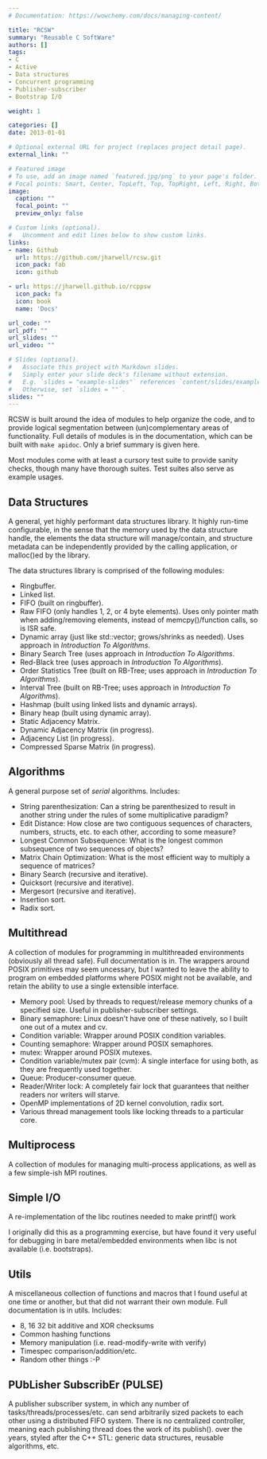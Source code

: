 ```yaml
---
# Documentation: https://wowchemy.com/docs/managing-content/

title: "RCSW"
summary: "Reusable C SoftWare"
authors: []
tags:
- C
- Active
- Data structures
- Concurrent programming
- Publisher-subscriber
- Bootstrap I/O

weight: 1

categories: []
date: 2013-01-01

# Optional external URL for project (replaces project detail page).
external_link: ""

# Featured image
# To use, add an image named `featured.jpg/png` to your page's folder.
# Focal points: Smart, Center, TopLeft, Top, TopRight, Left, Right, BottomLeft, Bottom, BottomRight.
image:
  caption: ""
  focal_point: ""
  preview_only: false

# Custom links (optional).
#   Uncomment and edit lines below to show custom links.
links:
- name: Github
  url: https://github.com/jharwell/rcsw.git
  icon_pack: fab
  icon: github

- url: https://jharwell.github.io/rcppsw
  icon_pack: fa
  icon: book
  name: 'Docs'

url_code: ""
url_pdf: ""
url_slides: ""
url_video: ""

# Slides (optional).
#   Associate this project with Markdown slides.
#   Simply enter your slide deck's filename without extension.
#   E.g. `slides = "example-slides"` references `content/slides/example-slides.md`.
#   Otherwise, set `slides = ""`.
slides: ""
---
```



RCSW is built around the idea of modules to help organize the code, and to
provide logical segmentation between (un)complementary areas of
functionality. Full details of modules is in the documentation, which can be
built with `make apidoc`. Only a brief summary is given here.

Most modules come with at least a cursory test suite to provide sanity checks,
though many have thorough suites. Test suites also serve as example usages.

## Data Structures

A general, yet highly performant data structures library. It highly run-time
configurable, in the sense that the memory used by the data structure handle,
the elements the data structure will manage/contain, and structure metadata can
be independently provided by the calling application, or malloc()ed by the
library.

The data structures library is comprised of the following modules:

- Ringbuffer.
- Linked list.
- FIFO (built on ringbuffer).
- Raw FIFO (only handles 1, 2, or 4 byte elements). Uses only pointer math when
  adding/removing elements, instead of memcpy()/function calls, so is ISR safe.
- Dynamic array (just like std::vector; grows/shrinks as needed). Uses approach
  in *Introduction To Algorithms*.
- Binary Search Tree (uses approach in *Introduction To Algorithms*.
- Red-Black tree (uses approach in *Introduction To Algorithms*).
- Order Statistics Tree (built on RB-Tree; uses approach in *Introduction To Algorithms*).
- Interval Tree (built on RB-Tree; uses approach in *Introduction To Algorithms*).
- Hashmap (built using linked lists and dynamic arrays).
- Binary heap (built using dynamic array).
- Static Adjacency Matrix.
- Dynamic Adjacency Matrix (in progress).
- Adjacency List (in progress).
- Compressed Sparse Matrix (in progress).

## Algorithms

A general purpose set of *serial* algorithms. Includes:

- String parenthesization: Can a string be parenthesized to result in another
  string under the rules of some multiplicative paradigm?
- Edit Distance: How close are two contiguous sequences of characters, numbers,
  structs, etc. to each other, according to some measure?
- Longest Common Subsequence: What is the longest common subsequence of two
  sequences of objects?
- Matrix Chain Optimization: What is the most efficient way to multiply a
  sequence of matrices?
- Binary Search (recursive and iterative).
- Quicksort (recursive and iterative).
- Mergesort (recursive and iterative).
- Insertion sort.
- Radix sort.

## Multithread

A collection of modules for programming in multithreaded environments (obviously
all thread safe). Full documentation is in. The wrappers around POSIX primitives
may seem uncessary, but I wanted to leave the ability to program on embedded
platforms where POSIX might not be available, and retain the ability to use a
single extensible interface.

- Memory pool: Used by threads to request/release memory chunks of a specified
  size. Useful in publisher-subscriber settings.
- Binary semaphore: Linux doesn't have one of these natively, so I built one out
  of a mutex and cv.
- Condition variable: Wrapper around POSIX condition variables.
- Counting semaphore: Wrapper around POSIX semaphores.
- mutex: Wrapper around POSIX mutexes.
- Condition variable/mutex pair (cvm): A single interface for using both, as
  they are frequently used together.
- Queue: Producer-consumer queue.
- Reader/Writer lock: A completely fair lock that guarantees that neither
  readers nor writers will starve.
- OpenMP implementations of 2D kernel convolution, radix sort.
- Various thread management tools like locking threads to a particular core.

## Multiprocess

A collection of modules for managing multi-process applications, as well as a
few simple-ish MPI routines.

## Simple I/O

A re-implementation of the libc routines needed to make printf() work

I originally did this as a programming exercise, but have found it very useful
for debugging in bare metal/embedded environments when libc is not available
(i.e. bootstraps).

## Utils

A miscellaneous collection of functions and macros that I found useful at one
time or another, but that did not warrant their own module. Full documentation
is in utils. Includes:

- 8, 16 32 bit additive and XOR checksums
- Common hashing functions
- Memory manipulation (i.e. read-modify-write with verify)
- Timespec comparison/addition/etc.
- Random other things :-P

## PUbLisher SubscribEr (PULSE)

A publisher subscriber system, in which any number of
tasks/threads/processes/etc. can send arbitrarily sized packets to each other
using a distributed FIFO system. There is no centralized controller, meaning
each publishing thread does the work of its publish().
over the years, styled after the C++ STL: generic data structures, reusable
algorithms, etc.
